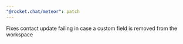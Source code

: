 ```yaml
---
"@rocket.chat/meteor": patch
---
```


Fixes contact update failing in case a custom field is removed from the workspace
